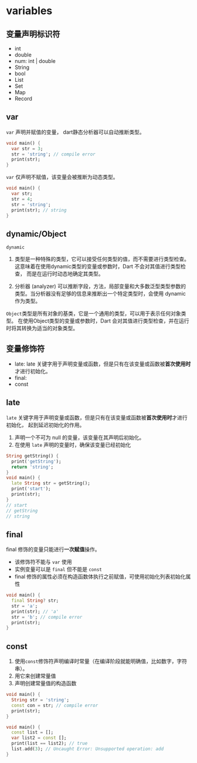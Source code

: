 # variables

## 变量声明标识符
- int
- double
- num: int | double
- String
- bool
- List
- Set
- Map
- Record


##

## var
`var` 声明并赋值的变量， dart静态分析器可以自动推断类型。
```dart
void main() {
  var str = 3;
  str = 'string'; // compile error
  print(str);
}
```

`var` 仅声明不赋值，该变量会被推断为动态类型。
```dart
void main() {
  var str;
  str = 4;
  str = 'string';
  print(str); // string
}
```

## dynamic/Object
`dynamic`
1. 类型是一种特殊的类型，它可以接受任何类型的值，而不需要进行类型检查。
这意味着在使用dynamic类型的变量或参数时，Dart 不会对其值进行类型检查，
而是在运行时动态地确定其类型。

2. 分析器 (analyzer) 可以推断字段，方法，局部变量和大多数泛型类型参数的类型。当分析器没有足够的信息来推断出一个特定类型时，会使用 dynamic 作为类型。

`Object`类型是所有对象的基类，它是一个通用的类型，可以用于表示任何对象类型。
在使用Object类型的变量或参数时，Dart 会对其值进行类型检查，并在运行时将其转换为适当的对象类型。



## 变量修饰符
- late: late 关键字用于声明变量或函数，但是只有在该变量或函数被**首次使用时**才进行初始化。
- final: 
- const 

## late
`late` 关键字用于声明变量或函数，但是只有在该变量或函数被**首次使用时**才进行初始化，
起到延迟初始化的作用。

1. 声明一个不可为 null 的变量，该变量在其声明后初始化。
2. 在使用 `late` 声明的变量时，确保该变量已经初始化

```dart
String getString() {
  print('getString');
  return 'string';
}
void main() {
  late String str = getString();
  print('start');
  print(str);
}
// start
// getString
// string
```


## final
final 修饰的变量只能进行**一次赋值**操作。

- 该修饰符不能与 `var` 使用
- 实例变量可以是 `final` 但不能是 `const` 
- final 修饰的属性必须在构造函数体执行之前赋值，可使用初始化列表初始化属性

```dart
void main() {
  final String? str;
  str = 'a';
  print(str); // 'a'
  str = 'b'; // compile error
  print(str);
}
```

## const 
1. 使用`const`修饰符声明编译时常量（在编译阶段就能明确值，比如数字，字符串）。
2. 用它来创建常量值
3. 声明创建常量值的构造函数

```dart
void main() {
  String str = 'string';
  const con = str; // compile error
  print(str);
}
```

```dart
void main() {
  const list = [];
  var list2 = const [];
  print(list == list2); // true
  list.add(3); // Uncaught Error: Unsupported operation: add
}
```